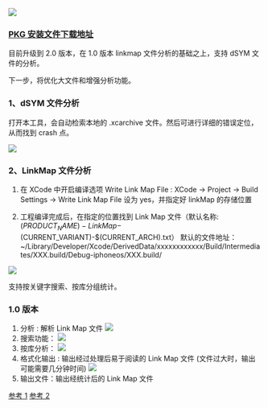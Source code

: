 
![](https://github.com/mythkiven/MKAppTool/blob/master/MKAppTool/MKLinkMap/Assets.xcassets/AppIcon.appiconset/icon512.png)

### [PKG 安装文件下载地址](https://github.com/mythkiven/mkBox/releases/tag/MKAppTool)
目前升级到 2.0 版本，在 1.0 版本 linkmap 文件分析的基础之上，支持 dSYM 文件的分析。

下一步，将优化大文件和增强分析功能。

### 1、dSYM 文件分析

打开本工具，会自动检索本地的 .xcarchive 文件。然后可进行详细的错误定位，从而找到 crash 点。

![](https://raw.githubusercontent.com/mythkiven/mkBox/master/source/dsym8945878483.png)

### 2、LinkMap 文件分析

1. 在 XCode 中开启编译选项 Write Link Map File : XCode -> Project -> Build Settings ->  Write Link Map File 设为 yes，并指定好 linkMap 的存储位置

2. 工程编译完成后，在指定的位置找到 Link Map 文件（默认名称:$(PRODUCT_NAME)-LinkMap-$(CURRENT_VARIANT)-$(CURRENT_ARCH).txt）
默认的文件地址：~/Library/Developer/Xcode/DerivedData/xxxxxxxxxxxx/Build/Intermediates/XXX.build/Debug-iphoneos/XXX.build/

![](https://raw.githubusercontent.com/mythkiven/mkBox/master/source/linkmap03445423.png)

支持按关键字搜索、按库分组统计。


### 1.0 版本

1. 分析 : 解析 Link Map 文件
![](https://raw.githubusercontent.com/mythkiven/mkBox/master/source/macapp_1558681586.png)
2. 搜索功能：
![](https://raw.githubusercontent.com/mythkiven/mkBox/master/source/macapp_1558681602.png)
3. 按库分析：
![](https://raw.githubusercontent.com/mythkiven/mkBox/master/source/macapp_1558681608.png)
4. 格式化输出 : 输出经过处理后易于阅读的  Link Map 文件 (文件过大时，输出可能需要几分钟时间)
![](https://raw.githubusercontent.com/mythkiven/mkBox/master/source/macapp_1558681594.png)
5. 输出文件：输出经统计后的 Link Map 文件

[参考 1](https://github.com/huanxsd/LinkMap)
[参考 2](https://github.com/answer-huang/dSYMTools)
